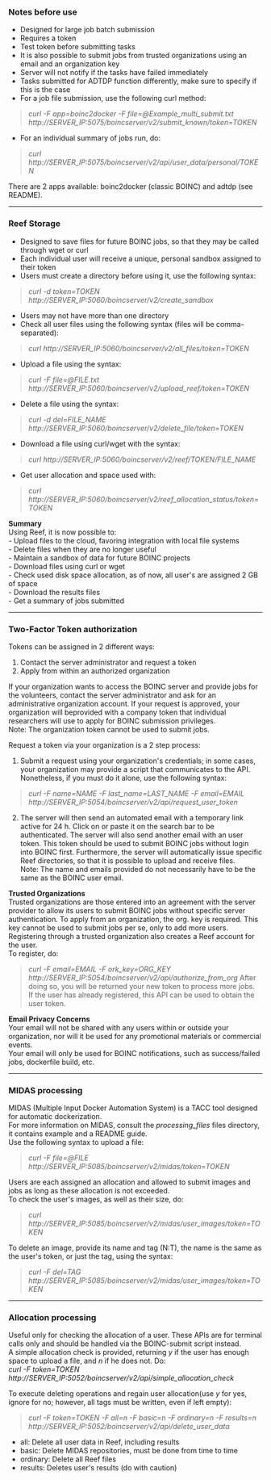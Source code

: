 ### Notes before use

* Designed for large job batch submission
* Requires a token
* Test token before submitting tasks
* It is also possible to submit jobs from trusted organizations using an email and an organization key
* Server will not notify if the tasks have failed immediately
* Tasks submitted for ADTDP function differently, make sure to specify if this is the case
* For a job file submission, use the following curl method:  
>	*curl -F app=boinc2docker -F file=@Example_multi_submit.txt http://SERVER_IP:5075/boincserver/v2/submit_known/token=TOKEN*   
* For an individual summary of jobs run, do:  
>	*curl http://SERVER_IP:5075/boincserver/v2/api/user_data/personal/TOKEN*

There are 2 apps available: boinc2docker (classic BOINC) and adtdp (see README).  

----

### Reef Storage


* Designed to save files for future BOINC jobs, so that they may be called through wget or curl  
* Each individual user will receive a unique, personal sandbox assigned to their token  
* Users must create a directory before using it, use the following syntax:  
>	*curl -d token=TOKEN  http://SERVER_IP:5060/boincserver/v2/create_sandbox*  
* Users may not have more than one directory
* Check all user files using the following syntax (files will be comma-separated):  
>	*curl http://SERVER_IP:5060/boincserver/v2/all_files/token=TOKEN*
* Upload a file using the syntax:  
>	*curl -F file=@FILE.txt http://SERVER_IP:5060/boincserver/v2/upload_reef/token=TOKEN*
* Delete a file using the syntax:  
>	*curl -d del=FILE_NAME  http://SERVER_IP:5060/boincserver/v2/delete_file/token=TOKEN*
* Download a file using curl/wget with the syntax:   
>	*curl http://SERVER_IP:5060/boincserver/v2/reef/TOKEN/FILE_NAME*
* Get user allocation and space used with:  
>	*curl http://SERVER_IP:5060/boincserver/v2/reef_allocation_status/token=TOKEN*



**Summary**  
Using Reef, it is now possible to:  
	- Upload files to the cloud, favoring integration with local file systems  
	- Delete files when they are no longer useful  
	- Maintain a sandbox of data for future BOINC projects  
	- Download files using curl or wget  
	- Check used disk space allocation, as of now, all user's are assigned 2 GB of space  
	- Download the results files  
	- Get a summary of jobs submitted

----

### Two-Factor Token authorization  
Tokens can be assigned in 2 different ways:
1. Contact the server administrator and request a token
2. Apply from within an authorized organization  

If your organization wants to access the BOINC server and provide jobs for the volunteers, contact the server administrator and ask for an administrative organization account. If your request is approved, your organization will beprovided with a company token that individual researchers will use to apply for BOINC submission privileges.  
Note: The organization token cannot be used to submit jobs.  

Request a token via your organization is a 2 step process:
1. Submit a request using your organization's credentials; in some cases, your organization may provide a script that communicates to the API. Nonetheless, if you must do it alone, use the following syntax:
>	*curl -F name=NAME -F last_name=LAST_NAME -F email=EMAIL  http://SERVER_IP:5054/boincserver/v2/api/request_user_token*  

2. The server will then send an automated email with a temporary link active for 24 h. Click on or paste it on the search bar to be authenticated.
The server will also send another email with an user token. This token should be used to submit BOINC jobs without login into BOINC first.
Furthermore, the server will automatically issue specific Reef directories, so that it is possible to upload and receive files.  
Note: The name and emails provided do not necessarily have to be the same as the BOINC user email.  


**Trusted Organizations**  
Trusted organizations are those entered into an agreement with the server provider to allow its users to submit BOINC jobs without specific
server authentication. To apply from an organization, the org. key is required. This key cannot be used to submit jobs per se, only to add more
users. Registering through a trusted organization also creates a Reef account for the user.  
To register, do:
>	*curl -F email=EMAIL -F ork_key=ORG_KEY http://SERVER_IP:5054/boincserver/v2/api/authorize_from_org*
After doing so, you will be returned your new token to process more jobs.  
If the user has already registered, this API can be used to obtain the user token.  


**Email Privacy Concerns**  
Your email will not be shared with any users within or outside your organization, nor will it be used for any promotional materials or
commercial events.  
Your email will only be used for BOINC notifications, such as success/failed jobs, dockerfile build, etc.


-------

### MIDAS processing

MIDAS (Multiple Input Docker Automation System) is a TACC tool designed for automatic dockerization.  
For more information on MIDAS, consult the *processing_files* files directory, it contains example and a README guide.  
Use the following syntax to upload a file:  
>	*curl -F file=@FILE http://SERVER_IP:5085/boincserver/v2/midas/token=TOKEN*

Users are each assigned an allocation and allowed to submit images and jobs as long as these allocation is not exceeded.  
To check the user's images, as well as their size, do:
>	*curl http://SERVER_IP:5085/boincserver/v2/midas/user_images/token=TOKEN*

To delete an image, provide its name and tag (N:T), the name is the same as the user's token, or just the tag, using the syntax:  
>	*curl -F del=TAG http://SERVER_IP:5085/boincserver/v2/midas/user_images/token=TOKEN*


------------

### Allocation processing  

Useful only for checking the allocation of a user. These APIs are for terminal calls only and should be handled via the BOINC-submit script
instead.  
A simple allocation check is provided, returning *y* if the user has enough space to upload a file, and *n* if he does not. Do:  
	*curl -F token=TOKEN http://SERVER_IP:5052/boincserver/v2/api/simple_allocation_check*

To execute deleting operations and regain user allocation(use *y* for yes, ignore for no; however, all tags must be written, even if left empty):  
>	*curl -F token=TOKEN -F all=n -F basic=n -F ordinary=n -F results=n  http://SERVER_IP:5052/boincserver/v2/api/delete_user_data*
* all: Delete all user data in Reef, including results  
* basic: Delete MIDAS repositories, must be done from time to time  
* ordinary: Delete all Reef files  
* results: Deletes user's results (do with caution)  
